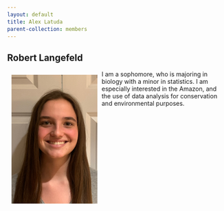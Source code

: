 ```yaml
---
layout: default
title: Alex Latuda
parent-collection: members
---
```


## Robert Langefeld
<img src="/media/members/hd/alex_latuda.jpg" alt="1" width = 200px height = 300px style="object-fit: cover; float: left; margin: 10px">

I am a sophomore, who is majoring in biology with a minor in statistics. I am especially interested in the Amazon, and the use of data analysis for conservation and environmental purposes.